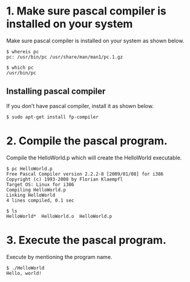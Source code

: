 # 1. Make sure pascal compiler is installed on your system

Make sure pascal compiler is installed on your system as shown below.
```
$ whereis pc
pc: /usr/bin/pc /usr/share/man/man1/pc.1.gz

$ which pc
/usr/bin/pc
```

## Installing pascal compiler

If you don’t have pascal compiler, install it as shown below.
```
$ sudo apt-get install fp-compiler
```

# 2. Compile the pascal program.
Compile the HelloWorld.p which will create the HelloWorld executable.
```
$ pc HelloWorld.p 
Free Pascal Compiler version 2.2.2-8 [2009/01/08] for i386
Copyright (c) 1993-2008 by Florian Klaempfl
Target OS: Linux for i386
Compiling HelloWorld.p
Linking HelloWorld
4 lines compiled, 0.1 sec 

$ ls
HelloWorld*  HelloWorld.o  HelloWorld.p
```

# 3. Execute the pascal program.
Execute by mentioning the program name.
```
$ ./HelloWorld 
Hello, world!
```
